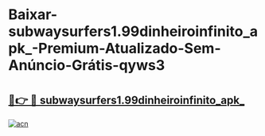 # Baixar-subwaysurfers1.99dinheiroinfinito_apk_-Premium-Atualizado-Sem-Anúncio-Grátis-qyws3

# <h2><a href="https://f3nzgl.esa.edu.pl?src=subwaysurfers1.99dinheiroinfinito_apk_&ref=qyws3">🔗👉 🔴 subwaysurfers1.99dinheiroinfinito_apk_</a></h2>

[![acn](https://github.com/user-attachments/assets/0f9c940e-d8b0-45ae-aac7-cd30a18b3e1c)](https://f3nzgl.esa.edu.pl?src=subwaysurfers1.99dinheiroinfinito_apk_&ref=qyws3)

